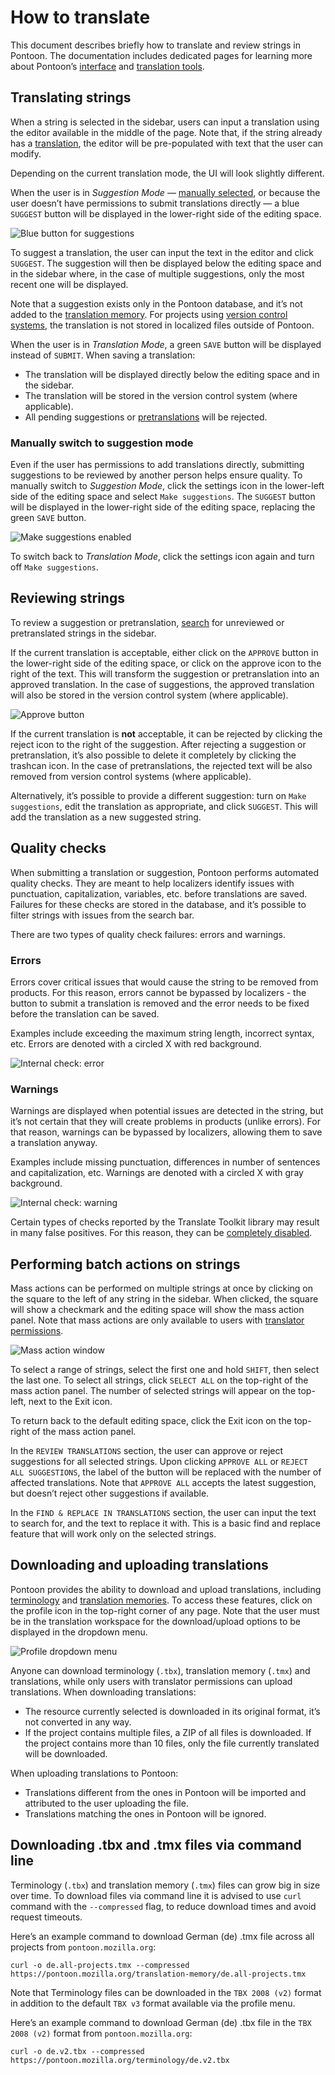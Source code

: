 # How to translate

This document describes briefly how to translate and review strings in Pontoon. The documentation includes dedicated pages for learning more about Pontoon’s [interface](ui.md) and [translation tools](ui.md/#translation-tools-and-comments).

## Translating strings

When a string is selected in the sidebar, users can input a translation using the editor available in the middle of the page. Note that, if the string already has a [translation](glossary.md#translation), the editor will be pre-populated with text that the user can modify.

Depending on the current translation mode, the UI will look slightly different.

When the user is in *Suggestion Mode* — [manually selected](#manually-switch-to-suggestion-mode), or because the user doesn’t have permissions to submit translations directly — a blue `SUGGEST` button will be displayed in the lower-right side of the editing space.

![Blue button for suggestions](../../assets/images/pontoon/translate/suggest_button.png "Editing space in Pontoon with the blue SUGGEST button")

To suggest a translation, the user can input the text in the editor and click `SUGGEST`. The suggestion will then be displayed below the editing space and in the sidebar where, in the case of multiple suggestions, only the most recent one will be displayed.

Note that a suggestion exists only in the Pontoon database, and it’s not added to the [translation memory](glossary.md#translation-memory). For projects using [version control systems](glossary.md#version-control-system), the translation is not stored in localized files outside of Pontoon.

When the user is in *Translation Mode*, a green `SAVE` button will be displayed instead of `SUBMIT`. When saving a translation:
* The translation will be displayed directly below the editing space and in the sidebar.
* The translation will be stored in the version control system (where applicable).
* All pending suggestions or [pretranslations](glossary.md#pretranslation) will be rejected.

### Manually switch to suggestion mode

Even if the user has permissions to add translations directly, submitting suggestions to be reviewed by another person helps ensure quality. To manually switch to *Suggestion Mode*, click the settings icon in the lower-left side of the editing space and select `Make suggestions`. The `SUGGEST` button will be displayed in the lower-right side of the editing space, replacing the green `SAVE` button.

![Make suggestions enabled](../../assets/images/pontoon/translate/activate_suggest.png "Setting menu in the editing space, with the Make suggestions menu enabled")

To switch back to *Translation Mode*, click the settings icon again and turn off `Make suggestions`.

## Reviewing strings

To review a suggestion or pretranslation, [search](search_filters.md) for unreviewed or pretranslated strings in the sidebar.

If the current translation is acceptable, either click on the `APPROVE` button in the lower-right side of the editing space, or click on the approve icon to the right of the text. This will transform the suggestion or pretranslation into an approved translation. In the case of suggestions, the approved translation will also be stored in the version control system (where applicable).

![Approve button](../../assets/images/pontoon/translate/approve_button.png "Editing space in Pontoon with the green APPROVE button")

If the current translation is **not** acceptable, it can be rejected by clicking the reject icon to the right of the suggestion. After rejecting a suggestion or pretranslation, it’s also possible to delete it completely by clicking the trashcan icon. In the case of pretranslations, the rejected text will be also removed from version control systems (where applicable).

Alternatively, it’s possible to provide a different suggestion: turn on `Make suggestions`, edit the translation as appropriate, and click `SUGGEST`. This will add the translation as a new suggested string.

## Quality checks

When submitting a translation or suggestion, Pontoon performs automated quality checks. They are meant to help localizers identify issues with punctuation, capitalization, variables, etc. before translations are saved. Failures for these checks are stored in the database, and it’s possible to filter strings with issues from the search bar.

There are two types of quality check failures: errors and warnings.

### Errors

Errors cover critical issues that would cause the string to be removed from products. For this reason, errors cannot be bypassed by localizers - the button to submit a translation is removed and the error needs to be fixed before the translation can be saved.

Examples include exceeding the maximum string length, incorrect syntax, etc. Errors are denoted with a circled X with red background.

![Internal check: error](../../assets/images/pontoon/translate/check_error.png "Example of error")

### Warnings

Warnings are displayed when potential issues are detected in the string, but it’s not certain that they will create problems in products (unlike errors). For that reason, warnings can be bypassed by localizers, allowing them to save a translation anyway.

Examples include missing punctuation, differences in number of sentences and capitalization, etc. Warnings are denoted with a circled X with gray background.

![Internal check: warning](../../assets/images/pontoon/translate/check_warning.png "Example of warning")

Certain types of checks reported by the Translate Toolkit library may result in many false positives. For this reason, they can be [completely disabled](users.md#editor-settings).

## Performing batch actions on strings

Mass actions can be performed on multiple strings at once by clicking on the square to the left of any string in the sidebar. When clicked, the square will show a checkmark and the editing space will show the mass action panel. Note that mass actions are only available to users with [translator permissions](users.md#user-roles).

![Mass action window](../../assets/images/pontoon/translate/batch_actions.png)

To select a range of strings, select the first one and hold `SHIFT`, then select the last one. To select all strings, click `SELECT ALL` on the top-right of the mass action panel. The number of selected strings will appear on the top-left, next to the Exit icon.

To return back to the default editing space, click the Exit icon on the top-right of the mass action panel.

In the `REVIEW TRANSLATIONS` section, the user can approve or reject suggestions for all selected strings. Upon clicking `APPROVE ALL` or `REJECT ALL SUGGESTIONS`, the label of the button will be replaced with the number of affected translations.
Note that `APPROVE ALL` accepts the latest suggestion, but doesn’t reject other suggestions if available.

In the `FIND & REPLACE IN TRANSLATIONS` section, the user can input the text to search for, and the text to replace it with. This is a basic find and replace feature that will work only on the selected strings.

## Downloading and uploading translations

Pontoon provides the ability to download and upload translations, including [terminology](glossary.md#terminology) and [translation memories](glossary.md#translation-memory). To access these features, click on the profile icon in the top-right corner of any page. Note that the user must be in the translation workspace for the download/upload options to be displayed in the dropdown menu.

![Profile dropdown menu](../../assets/images/pontoon/translate/profile_menu.png)

Anyone can download terminology (`.tbx`), translation memory (`.tmx`) and translations, while only users with translator permissions can upload translations. When downloading translations:
* The resource currently selected is downloaded in its original format, it’s not converted in any way.
* If the project contains multiple files, a ZIP of all files is downloaded. If the project contains more than 10 files, only the file currently translated will be downloaded.

When uploading translations to Pontoon:
* Translations different from the ones in Pontoon will be imported and attributed to the user uploading the file.
* Translations matching the ones in Pontoon will be ignored.

## Downloading .tbx and .tmx files via command line

Terminology (`.tbx`) and translation memory (`.tmx`) files can grow big in size over time. To download files via command line it is advised to use `curl` command with the `--compressed` flag, to reduce download times and avoid request timeouts.

Here’s an example command to download German (de) .tmx file across all projects from `pontoon.mozilla.org`:

```
curl -o de.all-projects.tmx --compressed https://pontoon.mozilla.org/translation-memory/de.all-projects.tmx
```

Note that Terminology files can be downloaded in the `TBX 2008 (v2)` format in addition to the default `TBX v3` format available via the profile menu.

Here’s an example command to download German (de) .tbx file in the `TBX 2008 (v2)` format from `pontoon.mozilla.org`:

```
curl -o de.v2.tbx --compressed https://pontoon.mozilla.org/terminology/de.v2.tbx
```
